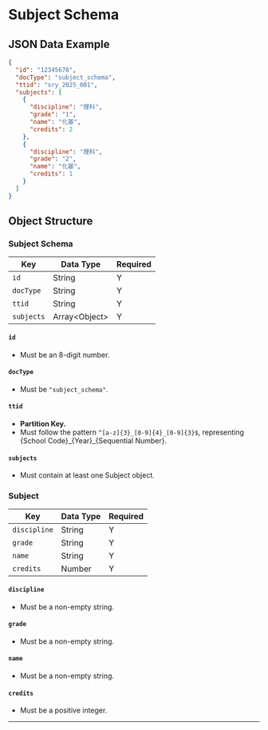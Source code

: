 # Subject Schema

## JSON Data Example

```json
{
  "id": "12345678",
  "docType": "subject_schema",
  "ttid": "sry_2025_001",
  "subjects": [
    {
      "discipline": "理科",
      "grade": "1",
      "name": "化基",
      "credits": 2
    },
    {
      "discipline": "理科",
      "grade": "2",
      "name": "化基",
      "credits": 1
    }
  ]
}

```

## Object Structure

### Subject Schema

| Key        | Data Type      | Required |
| ---------- | -------------- | -------- |
| `id`       | String         | Y        |
| `docType`  | String         | Y        |
| `ttid`     | String         | Y        |
| `subjects` | Array<Object\> | Y        |

#### `id`
- Must be an 8-digit number.

#### `docType`
- Must be `"subject_schema"`.

#### `ttid`
- **Partition Key.**
- Must follow the pattern `^[a-z]{3}_[0-9]{4}_[0-9]{3}$`, representing {School Code}\_{Year}\_{Sequential Number}.

#### `subjects`
- Must contain at least one Subject object.

### Subject

| Key          | Data Type | Required |
| ------------ | --------- | -------- |
| `discipline` | String    | Y        |
| `grade`      | String    | Y        |
| `name`       | String    | Y        |
| `credits`    | Number    | Y        |

#### `discipline`
- Must be a non-empty string.

#### `grade`
- Must be a non-empty string.

#### `name`
- Must be a non-empty string.

#### `credits`
- Must be a positive integer.

---
